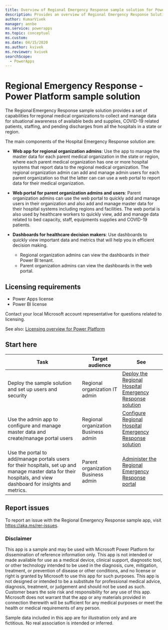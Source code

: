 ```yaml
---
title: Overview of Regional Emergency Response sample solution for Power Platform | Microsoft Docs
description: Provides an overview of Regional Emergency Response Solution.
author: KumarVivek
manager: annbe
ms.service: powerapps
ms.topic: conceptual
ms.custom: 
ms.date: 04/15/2020
ms.author: kvivek
ms.reviewer: kvivek
searchScope:
  - PowerApps
---
```

# Regional Emergency Response - Power Platform sample solution

The Regional Emergency Response sample solution provides a set of capabilities for regional medical organizations to collect and manage data for situational awareness of available beds and supplies, COVID-19 related patients, staffing, and pending discharges from all the hospitals in a state or region.

The main components of the Hospital Emergency Response solution are:

- **Web app for regional organization admins**: Use the app to manage the master data for each parent medical organization in the state or region, where each parent medical organization has one or more hospital systems that report data to the regional medical organization. The regional organization admin can add and manage admin users for each parent organization so that the latter can can use a web portal to report data for their medical organization.

- **Web portal for parent organization admins and users**: Parent organization admins can use the web portal to quickly add and manage users in their organization and also add and manage master data for their hospital systems including regions and facilities. The web portal is also used by healthcare workers to quickly view, add and manage data related to bed capacity, staff, equipments supplies and COVID-19 patients.

- **Dashboards for healthcare decision makers**: Use dashboards to quickly view important data and metrics that will help you in efficient decision making.
    - Regional organization admins can view the dashboards in their Power BI tenant.
    - Parent organization admins can view the dashboards in the web portal.

## Licensing requirements

- Power Apps license
- Power BI license

Contact your local Microsoft account representative for questions related to licensing.

See also: [Licensing overview for Power Platform](https://docs.microsoft.com/power-platform/admin/pricing-billing-skus)

## Start here

|Task | Target audience|See|
|--|--|--|
|Deploy the sample solution and set up users and security|Regional organization IT admin|[Deploy the Regional Hospital Emergency Response solution](deploy.md)|
|Use the admin app to configure and manage master data and create/manage portal users|Regional organization Business admin|[Configure Regional Hospital Emergency Response solution](configure.md#configure-and-manage-master-data-for-your-organization)|
|Use the portal to add/manage portals users for their hospitals, set up and manage master data for their hospitals, and view dashboard for insights and metrics.|Parent organization Business admin|[Administer the Regional Emergency Response portal](portals-admin-reporting.md)



## Report issues

To report an issue with the Regional Emergency Response sample app, visit <https://aka.ms/rer-issues>.


### Disclaimer 

This app is a sample and may be used with Microsoft Power Platform for dissemination of reference information only. This app is not intended or made available for use as a medical device, clinical support, diagnostic tool, or other technology intended to be used in the diagnosis, cure, mitigation, treatment, or prevention of disease or other conditions, and no license or right is granted by Microsoft to use this app for such purposes. This app is not designed or intended to be a substitute for professional medical advice, diagnosis, treatment, or judgement and should not be used as such. Customer bears the sole risk and responsibility for any use of this app. Microsoft does not warrant that the app or any materials provided in connection therewith will be sufficient for any medical purposes or meet the health or medical requirements of any person. 

Sample data included in this app are for illustration only and are fictitious.  No real association is intended or inferred.
